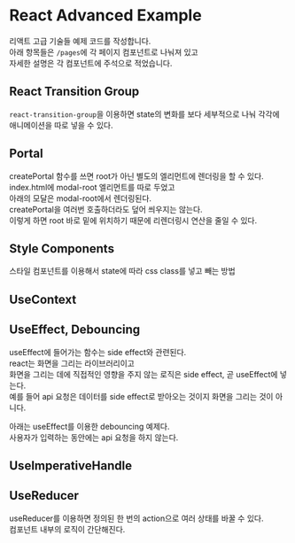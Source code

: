# React Advanced Example

리액트 고급 기술들 예제 코드를 작성합니다.\
아래 항목들은 `/pages`에 각 페이지 컴포넌트로 나눠져 있고\
자세한 설명은 각 컴포넌트에 주석으로 적었습니다.

## React Transition Group

`react-transition-group`을 이용하면 state의 변화를 보다 세부적으로 나눠 각각에 애니메이션을 따로 넣을 수 있다.

## Portal

createPortal 함수를 쓰면 root가 아닌 별도의 엘리먼트에 렌더링을 할 수 있다.\
index.html에 modal-root 엘리먼트를 따로 두었고\
아래의 모달은 modal-root에서 렌더링된다.\
createPortal을 여러번 호출하더라도 덮어 씌우지는 않는다.\
이렇게 하면 root 바로 밑에 위치하기 때문에 리렌더링시 연산을 줄일 수 있다.

## Style Components

스타일 컴포넌트를 이용해서 state에 따라 css class를 넣고 빼는 방법

## UseContext

## UseEffect, Debouncing

useEffect에 들어가는 함수는 side effect와 관련된다.\
react는 화면을 그리는 라이브러리이고\
화면을 그리는 데에 직접적인 영향을 주지 않는 로직은 side effect, 곧 useEffect에 넣는다.\
예를 들어 api 요청은 데이터를 side effect로 받아오는 것이지 화면을 그리는 것이 아니다.

아래는 useEffect를 이용한 debouncing 예제다.\
사용자가 입력하는 동안에는 api 요청을 하지 않는다.

## UseImperativeHandle

## UseReducer

useReducer를 이용하면 정의된 한 번의 action으로 여러 상태를 바꿀 수 있다.\
컴포넌트 내부의 로직이 간단해진다.
